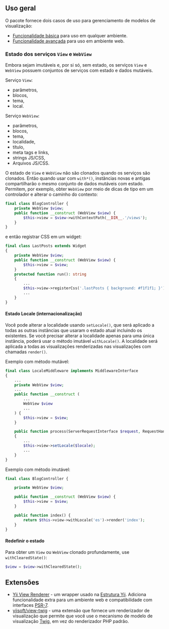 ## Uso geral

O pacote fornece dois casos de uso para gerenciamento de modelos de visualização:

- [Funcionalidade básica](basic-functionality.md) para uso em qualquer ambiente.
- [Funcionalidade avançada](use-in-web-environment.md) para uso em ambiente web.

### Estado dos serviços `View` e `WebView`

Embora sejam imutáveis e, por si só, sem estado, os serviços `View` e `WebView` possuem conjuntos de serviços com estado e dados mutáveis.

Serviço `View`:
- parâmetros,
- blocos,
- tema,
- local.

Serviço `WebView`:
- parâmetros,
- blocos,
- tema,
- localidade,
- título,
- meta tags e links,
- strings JS/CSS,
- Arquivos JS/CSS.

O estado de `View` e `WebView` não são clonados quando os serviços são clonados. Então quando
usar com `with*()`, instâncias novas e antigas compartilharão o mesmo conjunto de dados mutáveis com estado. Permitem, por exemplo,
obter `WebView` por meio de dicas de tipo em um controlador e alterar o caminho do contexto:

```php
final class BlogController {
    private WebView $view;
    public function __construct (WebView $view) {
        $this->view = $view->withContextPath(__DIR__.'/views');
    }
}
```

e então registrar CSS em um widget:

```php
final class LastPosts extends Widget 
{    
    private WebView $view;
    public function __construct (WebView $view) {
        $this->view = $view;
    }
    protected function run(): string
    {
        ...
        $this->view->registerCss('.lastPosts { background: #f1f1f1; }');
        ...
    }
}
```

#### Estado Locale (internacionalização)

Você pode alterar a localidade usando `setLocale()`, que será aplicado a todas as outras instâncias que usaram o estado atual
incluindo os existentes. Se você precisar alterar a localidade apenas para uma única instância, poderá usar o método imutável
`withLocale()`. A localidade será aplicada a todas as visualizações renderizadas nas visualizações com chamadas `render()`.

Exemplo com método mutável:

```php
final class LocaleMiddleware implements MiddlewareInterface
{    
    ...
    private WebView $view;
    ...
    public function __construct (
        ...
        WebView $view
        ...
    ) {
        $this->view = $view;
    }

    public function process(ServerRequestInterface $request, RequestHandlerInterface $handler): ResponseInterface
    {
        ...
        $this->view->setLocale($locale);
        ...
    }
}
```

Exemplo com método imutável:

```php
final class BlogController {

    private WebView $view;

    public function __construct (WebView $view) {
        $this->view = $view;
    }

    public function index() {
        return $this->view->withLocale('es')->render('index');
    }
}
```

#### Redefinir o estado

Para obter um `View` ou `WebView` clonado profundamente, use `withClearedState()`:

```php
$view = $view->withClearedState();
```

## Extensões
  
- [Yii View Renderer](https://github.com/yiisoft/yii-view-renderer) - um wrapper usado na [Estrutura Yii](https://www.yiiframework.com/).
   Adiciona funcionalidade extra para um ambiente web e compatibilidade
   com interfaces [PSR-7](https://www.php-fig.org/psr/psr-7).
- [yiisoft/view-twig](https://github.com/yiisoft/view-twig) - uma extensão que fornece um renderizador de visualização que
   permite que você use o mecanismo de modelo de visualização [Twig](https://twig.symfony.com), em vez do renderizador PHP padrão.

